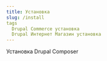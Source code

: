 ```yaml
---
title: Установка
slug: /install
tags
  Drupal Commerce установка
  Drupal Интернет Магазин установка
---
```

Установка Drupal Composer
